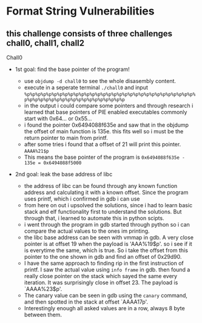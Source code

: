 # Format String Vulnerabilities

## this challenge consists of three challenges chall0, chall1, chall2

Chall0  
- 1st goal: find the base pointer of the program!
  - use `objdump -d chall0` to see the whole disasembly content.
  - execute in a seperate terminal `./chall0` and input `%p%p%p%p%p%p%p%p%p%p%p%p%p%p%p%p%p%p%p%p%p%p%p%p%p%p%p%p%p%p%p%p%p%p%p%p%p%p%p%p%p%p%p%p%p%p%p%p%p%p`
  - in the output i could compare some pointers and through research i learned that base pointers of PIE enabled executables commonly start with 0x64... or 0x55...
  - i found the pointer 0x6494088f635e and saw that in the objdump the offset of main function is 135e. this fits well so i must be the return pointer to main from printf.
  - after some tries i found that a offset of 21 will print this pointer. `AAAA%21$p`
  - This means the base pointer of the program is `0x6494088f635e - 135e = 0x6494088f5000`

- 2nd goal: leak the base address of libc
  - the address of libc can be found through any known function address and calculating it with a known offset. Since the program uses printf, which i confirmed in gdb i can use  
  - from here on out i upsolved the solutions, since i had to learn basic stack and elf functionality first to understand the solutions. But through that, i learned to automate this in python scipts.
  - i went through the program in gdb started through python so i can compare the actual values to the ones im printing.
  - the libc base address can be seen with vmmap in gdb. A very close pointer is at offset 19 when the payload is 'AAA%19$p'. so i see if it is everytime the same, which is true. So i take the offset from this pointer to the one shown in gdb and find an offset of 0x29d90.
  - I have the same approach to finding rip in the first instruction of printf. I saw the actual value using `info frame` in gdb. then found a really close pointer on the stack which sayed the same every iteration. It was surprisingly close in offset 23. The payload is `AAAA%23$p'.
  - The canary value can be seen in gdb using the `canary` command, and then spotted in the stack at offset `AAAA$17$p'.
  - Interestingly enough all asked values are in a row, always 8 byte between them.

